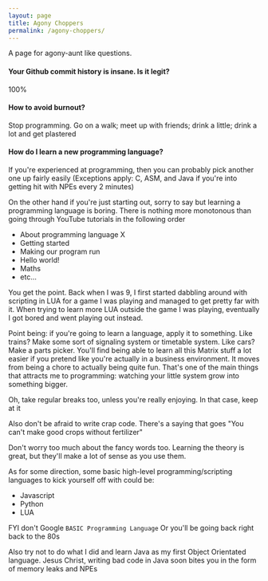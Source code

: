 ```yaml
---
layout: page
title: Agony Choppers
permalink: /agony-choppers/
---
```

A page for agony-aunt like questions.

#### Your Github commit history is insane. Is it legit?
100%

#### How to avoid burnout?
Stop programming. Go on a walk; meet up with friends; drink a little; drink a lot and get plastered

#### How do I learn a new programming language?
If you're experienced at programming, then you can probably pick another one up fairly easily (Exceptions apply: C, ASM,
and Java if you're into getting hit with NPEs every 2 minutes)

On the other hand if you're just starting out, sorry to say but learning a programming language is boring. There is nothing more
monotonous than going through YouTube tutorials in the following order

- About programming language X
- Getting started
- Making our program run
- Hello world!
- Maths
- etc...

You get the point. Back when I was 9, I first started dabbling around with scripting in LUA for a game I was playing and 
managed to get pretty far with it. When trying to learn more LUA outside the game I was playing, eventually I got bored 
and went playing out instead. 

Point being: if you're going to learn a language, apply it to something. Like trains? Make some sort of signaling system or 
timetable system. Like cars? Make a parts picker. You'll find being able to learn all this Matrix stuff a lot easier if you pretend like
you're actually in a business environment. It moves from being a chore to actually being quite fun. That's one of the main things that 
attracts me to programming: watching your little system grow into something bigger.

Oh, take regular breaks too, unless you're really enjoying. In that case, keep at it

Also don't be afraid to write crap code. There's a saying that goes "You can't make good crops without fertilizer"

Don't worry too much about the fancy words too. Learning the theory is great, but they'll make a lot of sense as you use them.

As for some direction, some basic high-level programming/scripting languages to kick yourself off with could be:

- Javascript
- Python
- LUA

FYI don't Google `BASIC Programming Language` Or you'll be going back right back to the 80s

Also try not to do what I did and learn Java as my first Object Orientated language. Jesus Christ, writing bad code in Java soon 
bites you in the form of memory leaks and NPEs
